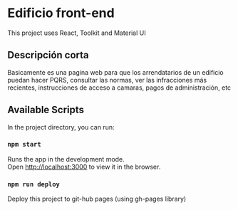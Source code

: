 # Edificio front-end

This project uses React, Toolkit and Material UI

## Descripción corta
Basicamente es una pagina web para que los arrendatarios de un edificio puedan hacer PQRS, consultar las normas, ver las infracciones más recientes, instrucciones
de acceso a camaras, pagos de administración, etc

## Available Scripts

In the project directory, you can run:

### `npm start`

Runs the app in the development mode.\
Open [http://localhost:3000](http://localhost:3000) to view it in the browser.

### `npm run deploy`
Deploy this project to git-hub pages (using gh-pages library)

